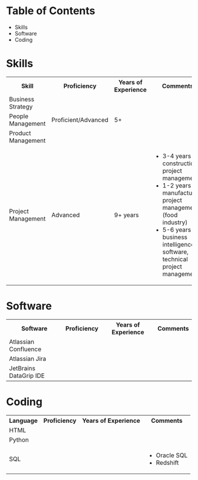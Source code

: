 # Table of Contents
* Skills
* Software
* Coding

# Skills

<table>
  <tr>
    <th>Skill</th>
    <th>Proficiency</th>
    <th>Years of Experience</th>
    <th>Comments</th>
  </tr>
  <tr>
    <td>Business Strategy</td>
    <td></td>
    <td></td>
    <td></td>
  </tr>
  <tr>
    <td>People Management</td>
    <td>Proficient/Advanced</td>
    <td>5+</td>
    <td></td>
  </tr>
  <tr>
    <td>Product Management</td>
    <td></td>
    <td></td>
    <td></td>
  </tr>
  <tr>
    <td>Project Management</td>
    <td>Advanced</td>
    <td>9+ years</td>
    <td>
      <ul>
        <li>3-4 years construction project management</li>
        <li>1-2 years manufacturing project management (food industry)</li>
        <li>5-6 years business intelligence & software, technical project management</li>
      </ul>
    </td>
  </tr>
</table>

# Software

<table>
  <tr>
    <th>Software</th>
    <th>Proficiency</th>
    <th>Years of Experience</th>
    <th>Comments</th>
  </tr>
  <tr>
    <td>Atlassian Confluence</td>
    <td></td>
    <td></td>
    <td></td>
  </tr>
  <tr>
    <td>Atlassian Jira</td>
    <td></td>
    <td></td>
    <td></td>
  </tr>
  <tr>
    <td>JetBrains DataGrip IDE</td>
    <td></td>
    <td></td>
    <td></td>
  </tr>
</table>

# Coding

<table>
  <tr>
    <th>Language</th>
    <th>Proficiency</th>
    <th>Years of Experience</th>
    <th>Comments</th>
  <tr>
    <td>HTML</td>
    <td></td>
    <td></td>
    <td></td>
  </tr>
  <tr>
    <td>Python</td>
    <td></td>
    <td></td>
    <td></td>
  </tr>
  <tr>
    <td>SQL</td>
    <td></td>
    <td></td>
    <td>
      <ul>
        <li>Oracle SQL</li>
        <li>Redshift</li>
      </ul>
    </td>
  </tr>
</table>
